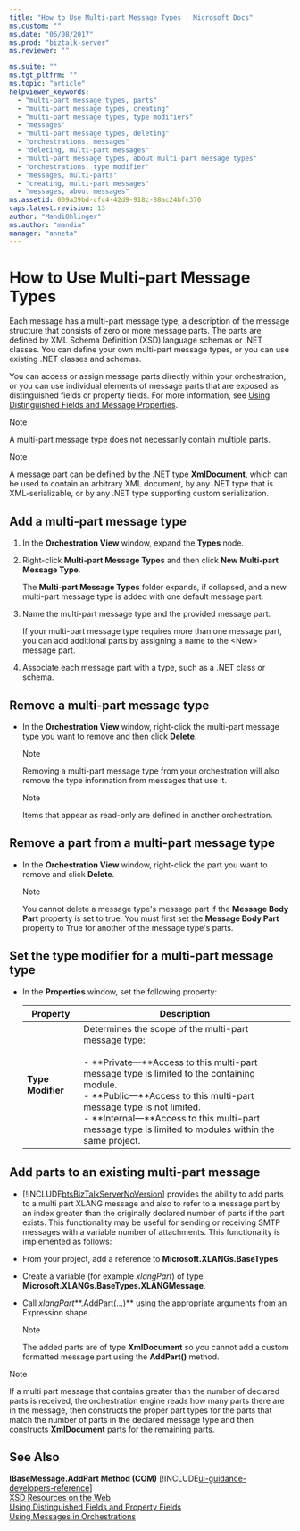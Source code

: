 ```yaml
---
title: "How to Use Multi-part Message Types | Microsoft Docs"
ms.custom: ""
ms.date: "06/08/2017"
ms.prod: "biztalk-server"
ms.reviewer: ""

ms.suite: ""
ms.tgt_pltfrm: ""
ms.topic: "article"
helpviewer_keywords: 
  - "multi-part message types, parts"
  - "multi-part message types, creating"
  - "multi-part message types, type modifiers"
  - "messages"
  - "multi-part message types, deleting"
  - "orchestrations, messages"
  - "deleting, multi-part messages"
  - "multi-part message types, about multi-part message types"
  - "orchestrations, type modifier"
  - "messages, multi-parts"
  - "creating, multi-part messages"
  - "messages, about messages"
ms.assetid: 009a39bd-cfc4-42d9-918c-88ac24bfc370
caps.latest.revision: 13
author: "MandiOhlinger"
ms.author: "mandia"
manager: "anneta"
---
```

# How to Use Multi-part Message Types
Each message has a multi-part message type, a description of the message structure that consists of zero or more message parts. The parts are defined by XML Schema Definition (XSD) language schemas or .NET classes. You can define your own multi-part message types, or you can use existing .NET classes and schemas.  
  
 You can access or assign message parts directly within your orchestration, or you can use individual elements of message parts that are exposed as distinguished fields or property fields. For more information, see [Using Distinguished Fields and Message Properties](../core/using-distinguished-fields-and-property-fields.md).  
  
> [!NOTE]
>  A multi-part message type does not necessarily contain multiple parts.  
  
> [!NOTE]
>  A message part can be defined by the .NET type **XmlDocument**, which can be used to contain an arbitrary XML document, by any .NET type that is XML-serializable, or by any .NET type supporting custom serialization.  
  
## Add a multi-part message type  
  
1.  In the **Orchestration View** window, expand the **Types** node.  
  
2.  Right-click **Multi-part Message Types** and then click **New Multi-part Message Type**.  
  
     The **Multi-part Message Types** folder expands, if collapsed, and a new multi-part message type is added with one default message part.  
  
3.  Name the multi-part message type and the provided message part.  
  
     If your multi-part message type requires more than one message part, you can add additional parts by assigning a name to the \<New\> message part.  
  
4.  Associate each message part with a type, such as a .NET class or schema.  
  
## Remove a multi-part message type  
  
-   In the **Orchestration View** window, right-click the multi-part message type you want to remove and then click **Delete**.  
  
    > [!NOTE]
    >  Removing a multi-part message type from your orchestration will also remove the type information from messages that use it.  
  
    > [!NOTE]
    >  Items that appear as read-only are defined in another orchestration.  
  
## Remove a part from a multi-part message type  
  
-   In the **Orchestration View** window, right-click the part you want to remove and click **Delete**.  
  
    > [!NOTE]
    >  You cannot delete a message type's message part if the **Message Body Part** property is set to true. You must first set the **Message Body Part** property to True for another of the message type's parts.  
  
## Set the type modifier for a multi-part message type  
  
-   In the **Properties** window, set the following property:  
  
    |Property|Description|  
    |--------------|-----------------|  
    |**Type Modifier**|Determines the scope of the multi-part message type:<br /><br /> -   **Private—**Access to this multi-part message type is limited to the containing module.<br />-   **Public—**Access to this multi-part message type is not limited.<br />-   **Internal—**Access to this multi-part message type is limited to modules within the same project.|  
  
## Add parts to an existing multi-part message  
  
-   [!INCLUDE[btsBizTalkServerNoVersion](../includes/btsbiztalkservernoversion-md.md)] provides the ability to add parts to a multi part XLANG message and also to refer to a message part by an index greater than the originally declared number of parts if the part exists. This functionality may be useful for sending or receiving SMTP messages with a variable number of attachments. This functionality is implemented as follows:  
  
-   From your project, add a reference to **Microsoft.XLANGs.BaseTypes**.  
  
-   Create a variable (for example *xlangPart*) of type **Microsoft.XLANGs.BaseTypes.XLANGMessage**.  
  
-   Call *xlangPart***.AddPart(…)** using the appropriate arguments from an Expression shape.  
  
    > [!NOTE]
    >  The added parts are of type **XmlDocument** so you cannot add a custom formatted message part using the **AddPart()** method.  
  
> [!NOTE]
>  If a multi part message that contains greater than the number of declared parts is received, the orchestration engine reads how many parts there are in the message, then constructs the proper part types for the parts that match the number of parts in the declared message type and then constructs **XmlDocument** parts for the remaining parts.  
  
## See Also  
 **IBaseMessage.AddPart Method (COM)** [!INCLUDE[ui-guidance-developers-reference](../includes/ui-guidance-developers-reference.md)]  
 [XSD Resources on the Web](../core/xsd-resources-on-the-web.md)   
 [Using Distinguished Fields and Property Fields](../core/using-distinguished-fields-and-property-fields.md)   
 [Using Messages in Orchestrations](../core/using-messages-in-orchestrations.md)